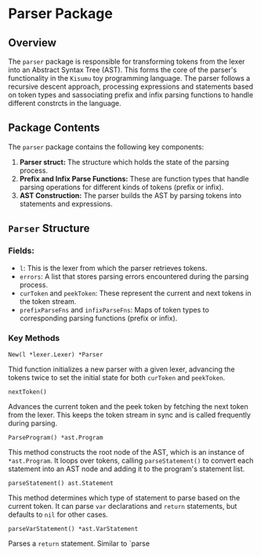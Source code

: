 # Parser Package

## Overview
The `parser` package is responsible for transforming tokens from the lexer into an Abstract Syntax Tree (AST). This forms the core of the parser's functionality in the `Kisumu` toy programming language. The parser follows a recursive descent approach, processing expressions and statements based on token types and sassociating prefix and infix parsing functions to handle different constrcts in the language.

## Package Contents
The `parser` package contains the following key components:
1. **Parser struct:** The structure which holds the state of the parsing process.
2. **Prefix and Infix Parse Functions:** These are function types that handle parsing operations for different kinds of tokens (prefix or infix).
3. **AST Construction:** The parser builds the AST by parsing tokens into statements and expressions.

## `Parser` Structure
### Fields:
+ `l`: This is the lexer from which the parser retrieves tokens.
+ `errors`: A list that stores parsing errors encountered during the parsing process.
+ `curToken` and `peekToken`: These represent the current and next tokens in the token stream.
+ `prefixParseFns` and `infixParseFns`: Maps of token types to corresponding parsing functions (prefix or infix).

### Key Methods
`New(l *lexer.Lexer) *Parser`

Thid function initializes a new parser with a given lexer, advancing the tokens twice to set the initial state for both `curToken` and `peekToken`.

`nextToken()`

Advances the current token and the peek token by fetching the next token from the lexer. This keeps the token stream in sync and is called frequently during parsing.

`ParseProgram() *ast.Program`

This method constructs the root node of the AST, which is an instance of `*ast.Program`. It loops over tokens, calling `parseStatement()` to convert each statement into  an AST node and adding it to the program's statement list.

`parseStatement() ast.Statement`

This method determines which type of statement to parse based on the current token. It can parse `var` declarations and `return` statements, but defaults to `nil` for other cases.

`parseVarStatement() *ast.VarStatement`

Parses a `return` statement. Similar to `parse
